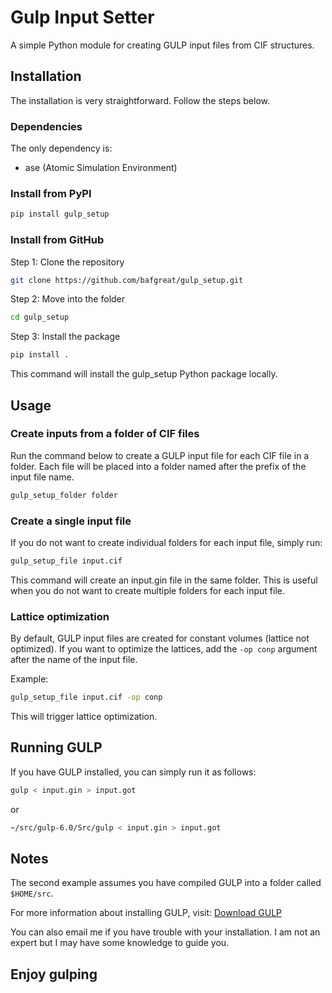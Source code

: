 # Gulp Input Setter

A simple Python module for creating GULP input files from CIF structures.

## Installation

The installation is very straightforward. Follow the steps below.

### Dependencies

The only dependency is:

- ase (Atomic Simulation Environment)

### Install from PyPI

```bash
pip install gulp_setup
```

### Install from GitHub

Step 1: Clone the repository

```bash
git clone https://github.com/bafgreat/gulp_setup.git
```

Step 2: Move into the folder

```bash
cd gulp_setup
```

Step 3: Install the package

```bash
pip install .
```

This command will install the gulp_setup Python package locally.

## Usage

### Create inputs from a folder of CIF files

Run the command below to create a GULP input file for each CIF file in a folder.
Each file will be placed into a folder named after the prefix of the input file name.

```bash
gulp_setup_folder folder
```

### Create a single input file

If you do not want to create individual folders for each input file, simply run:

```bash
gulp_setup_file input.cif
```

This command will create an input.gin file in the same folder. This is useful when you do not want to create multiple folders for each input file.

### Lattice optimization

By default, GULP input files are created for constant volumes (lattice not optimized).
If you want to optimize the lattices, add the `-op conp` argument after the name of the input file.

Example:

```bash
gulp_setup_file input.cif -op conp
```

This will trigger lattice optimization.

## Running GULP

If you have GULP installed, you can simply run it as follows:

```bash
gulp < input.gin > input.got
```

or

```bash
~/src/gulp-6.0/Src/gulp < input.gin > input.got
```

## Notes

The second example assumes you have compiled GULP into a folder called `$HOME/src`.

For more information about installing GULP, visit:
[Download GULP](https://gulp.curtin.edu.au/download.html)

You can also email me if you have trouble with your installation. I am not an expert but I may have some knowledge to guide you.

## Enjoy gulping